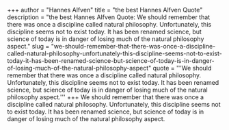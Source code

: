 +++
author = "Hannes Alfven"
title = "the best Hannes Alfven Quote"
description = "the best Hannes Alfven Quote: We should remember that there was once a discipline called natural philosophy. Unfortunately, this discipline seems not to exist today. It has been renamed science, but science of today is in danger of losing much of the natural philosophy aspect."
slug = "we-should-remember-that-there-was-once-a-discipline-called-natural-philosophy-unfortunately-this-discipline-seems-not-to-exist-today-it-has-been-renamed-science-but-science-of-today-is-in-danger-of-losing-much-of-the-natural-philosophy-aspect"
quote = '''We should remember that there was once a discipline called natural philosophy. Unfortunately, this discipline seems not to exist today. It has been renamed science, but science of today is in danger of losing much of the natural philosophy aspect.'''
+++
We should remember that there was once a discipline called natural philosophy. Unfortunately, this discipline seems not to exist today. It has been renamed science, but science of today is in danger of losing much of the natural philosophy aspect.
